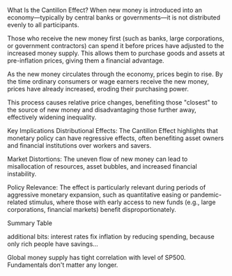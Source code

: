 What Is the Cantillon Effect?
When new money is introduced into an economy—typically by central banks or governments—it is not distributed evenly to all participants.

Those who receive the new money first (such as banks, large corporations, or government contractors) can spend it before prices have adjusted to the increased money supply. This allows them to purchase goods and assets at pre-inflation prices, giving them a financial advantage.

As the new money circulates through the economy, prices begin to rise. By the time ordinary consumers or wage earners receive the new money, prices have already increased, eroding their purchasing power.

This process causes relative price changes, benefiting those "closest" to the source of new money and disadvantaging those further away, effectively widening inequality.

Key Implications
Distributional Effects: The Cantillon Effect highlights that monetary policy can have regressive effects, often benefiting asset owners and financial institutions over workers and savers.

Market Distortions: The uneven flow of new money can lead to misallocation of resources, asset bubbles, and increased financial instability.

Policy Relevance: The effect is particularly relevant during periods of aggressive monetary expansion, such as quantitative easing or pandemic-related stimulus, where those with early access to new funds (e.g., large corporations, financial markets) benefit disproportionately.

Summary Table


additional bits: interest rates fix inflation by reducing spending, 
because only rich people have savings…

Global money supply has tight correlation with level of SP500. 
Fundamentals don't matter any longer.

